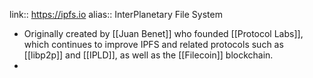 ---
---

link:: https://ipfs.io
alias:: InterPlanetary File System

- Originally created by [[Juan Benet]] who founded [[Protocol Labs]], which continues to improve IPFS and related protocols such as [[libp2p]] and [[IPLD]], as well as the [[Filecoin]] blockchain.
-